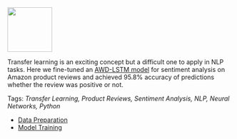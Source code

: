<img width=100 src="https://images-na.ssl-images-amazon.com/images/G/01/gc/designs/livepreview/amazon_dkblue_noto_email_v2016_us-main._CB468775337_.pngg"/>

Transfer learning is an exciting concept but a difficult one to apply in NLP tasks. Here we fine-tuned an [AWD-LSTM model](http://nlp.fast.ai/classification/2018/05/15/introducting-ulmfit.html) for sentiment analysis on Amazon product reviews and achieved 95.8% accuracy of predictions whether the review was positive or not.

Tags: *Transfer Learning, Product Reviews, Sentiment Analysis, NLP, Neural Networks, Python*

- [Data Preparation](https://nbviewer.jupyter.org/github/polakowo/mlprojects/blob/master/amazon-reviews-sentiment-analysis/data-preparation.ipynb)
- [Model Training](https://nbviewer.jupyter.org/github/polakowo/mlprojects/blob/master/amazon-reviews-sentiment-analysis/amazon-reviews-sentiment-analysis.ipynb)
